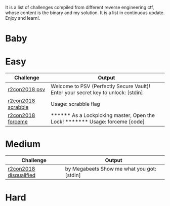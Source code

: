 It is a list of challenges compiled from different reverse engineering ctf, whose content is the binary and my solution. It is a list in continuous update. Enjoy and learn!.
# Baby
# Easy
| Challenge  | Output|
| ----- | ------ |
| <a href="https://github.com/naivenom/reversing-list/tree/master/r2con2018/psv">r2con2018 psv</a>  | Welcome to PSV (Perfectly Secure Vault)! Enter your secret key to unlock: [stdin]|
| <a href="https://github.com/naivenom/reversing-list/tree/master/r2con2018/scrabble">r2con2018 scrabble</a>  | Usage: scrabble flag |
| <a href="https://github.com/naivenom/reversing-list/tree/master/r2con2018/forceme">r2con2018 forceme</a>  | ****** As a Lockpicking master, Open the Lock! *******  Usage: forceme [code] |

# Medium

| Challenge  | Output|
| ----- | ------ |
| <a href="https://github.com/naivenom/reversing-list/tree/master/r2con2018/disqualified">r2con2018 disqualified</a>  | by Megabeets Show me what you got: [stdin]|
# Hard

